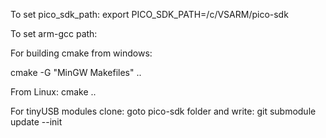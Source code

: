 To set pico_sdk_path:
export PICO_SDK_PATH=/c/VSARM/pico-sdk

To set arm-gcc path:


For building cmake from windows:

cmake -G "MinGW Makefiles" .. 

From Linux:
cmake ..

For tinyUSB modules clone:
goto pico-sdk folder and write:
git submodule update --init